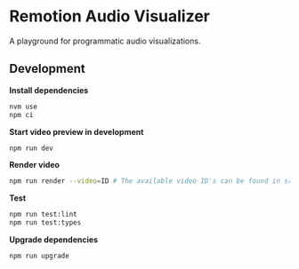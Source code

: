 # Remotion Audio Visualizer

A playground for programmatic audio visualizations. 

## Development

**Install dependencies**

```sh
nvm use
npm ci
```

**Start video preview in development**

```sh
npm run dev
```

**Render video**

```sh
npm run render --video=ID # The available video ID's can be found in src/Root.tsx file
```

**Test**

```sh
npm run test:lint
npm run test:types
```

**Upgrade dependencies**

```sh
npm run upgrade
```
